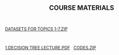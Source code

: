 <html>
  
  <center><h2>COURSE MATERIALS</h2></center>
  <br>
  <p><a href="DATASETS_TOPICS1-7.zip">DATASETS FOR TOPICS 1-7.ZIP</a></p>
  <br>
   <p><a href="DecisionTree.pdf">1.DECISION TREE LECTURE.PDF</a>&nbsp;&nbsp;&nbsp;<a href="DECISION_TREE_CODES.zip">CODES.ZIP</a></p>
  
 </html>
